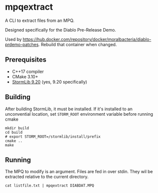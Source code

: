# mpqextract

A CLI to extract files from an MPQ.

Designed specifically for the Diablo Pre-Release Demo.

Used by https://hub.docker.com/repository/docker/moralbacteria/diablo-prdemo-patches. Rebuild that container when changed.

## Prerequisites

* C++17 compiler
* CMake 3.10+
* [StormLib 9.20](https://github.com/ladislav-zezula/StormLib/tree/v9.20) (yes, 9.20 specifically)

## Building

After building StormLib, it must be installed. If it's installed to an unconvential location, set `STORM_ROOT` environment variable before running cmake

    mkdir build
    cd build
    # export STORM_ROOT=/stormlib/install/prefix
    cmake ..
    make

## Running

The MPQ to modify is an argument. Files are fed in over stdin. They wil be extracted relative to the current directory.

    cat listfile.txt | mpqextract DIABDAT.MPQ
